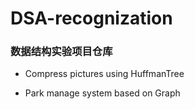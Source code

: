# DSA-recognization

### 数据结构实验项目仓库

* Compress pictures using HuffmanTree

* Park manage system based on Graph